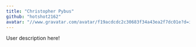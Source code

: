 ```yaml
---
title: "Christopher Pybus"
github: "hotshot2162"
avatar: "//www.gravatar.com/avatar/f19acdcdc2c30683f34a43ea2f7dc01e?d=identicon"
---
```


User description here!
